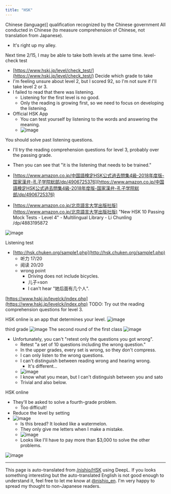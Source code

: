 ```yaml
---
title: "HSK"
---
```


Chinese (language)] qualification recognized by the Chinese government
All conducted in Chinese (to measure comprehension of Chinese, not translation from Japanese).
- It's right up my alley.

Next time 2/15, I may be able to take both levels at the same time.
level-check test
- [https://www.hskj.jp/level/check_test/](https://www.hskj.jp/level/check_test/)
Decide which grade to take
- I'm feeling unsure about level 2, but I scored 92, so I'm not sure if I'll take level 2 or 3.
- I failed to read that there was listening.
    - Listening for the first level is no good.
    - Only the reading is growing first, so we need to focus on developing the listening.
- Official HSK App
    - You can test yourself by listening to the words and answering the meaning.
    - ![image](https://gyazo.com/0fe57f3ae554734242f067508f61eeed/thumb/1000)

You should solve past listening questions.
- I'll try the reading comprehension questions for level 3, probably over the passing grade.
- Then you can see that "it is the listening that needs to be trained."

- [https://www.amazon.co.jp/中国語検定HSK公式過去問集4級-2018年度版-国家漢弁-孔子学院総部/dp/4906725376](https://www.amazon.co.jp/中国語検定HSK公式過去問集4級-2018年度版-国家漢弁-孔子学院総部/dp/4906725376)
- [https://www.amazon.co.jp/北京語言大学出版社版](https://www.amazon.co.jp/北京語言大学出版社版) "New HSK 10 Passing Mock Tests - Level 4" - Multilingual Library - Li Chunling /dp/4883195872


![image](https://gyazo.com/3b066090795bc467a6d3e66c362ec02a/thumb/1000)

Listening test
- [http://hsk.chuken.org/sample1.php](http://hsk.chuken.org/sample1.php)
    - 听力 17/20
    - 阅读 20/20
    - wrong point
        - Driving does not include bicycles.
        - 儿子=son
        - I can't hear "她后面有几个人".

[https://www.hskj.jp/levelck/index.php](https://www.hskj.jp/levelck/index.php)
TODO: Try out the reading comprehension questions for level 3.

HSK online is an app that determines your level.
![image](https://gyazo.com/7f550a20e2b61f4741fba097e07d954c/thumb/1000)

third grade
![image](https://gyazo.com/487fb9460f3667ffcb290772b91b9b80/thumb/1000)
The second round of the first class
![image](https://gyazo.com/cc1f1be52d6d3434897578cac3770719/thumb/1000)
- Unfortunately, you can't "retest only the questions you got wrong".
    - Retest "a set of 10 questions including the wrong question."
    - In the upper grades, every set is wrong, so they don't compress.
    - I can only listen to the wrong questions.
    - I can't distinguish between reading wrong and hearing wrong.
        - It's different...
    - ![image](https://gyazo.com/37e60c043719ecb3f2fb9bc9341ed5ef/thumb/1000)
    - I know what you mean, but I can't distinguish between you and sato
    - Trivial and also below.

HSK online
- They'll be asked to solve a fourth-grade problem.
    - Too difficult!
- Reduce the level by setting
- ![image](https://gyazo.com/25b01742fcbb849dd4ab0402b1ce29ed/thumb/1000)
    - Is this bread? It looked like a watermelon.
    - They only give me letters when I make a mistake.
    - ![image](https://gyazo.com/c3158c46a3e87e14afd63cf4bbd5a97b/thumb/1000)
    - Looks like I'll have to pay more than $3,000 to solve the other problems.

![image](https://gyazo.com/ba67604a13ebaf02edf415c439bf5106/thumb/1000)


---
This page is auto-translated from [/nishio/HSK](https://scrapbox.io/nishio/HSK) using DeepL. If you looks something interesting but the auto-translated English is not good enough to understand it, feel free to let me know at [@nishio_en](https://twitter.com/nishio_en). I'm very happy to spread my thought to non-Japanese readers.